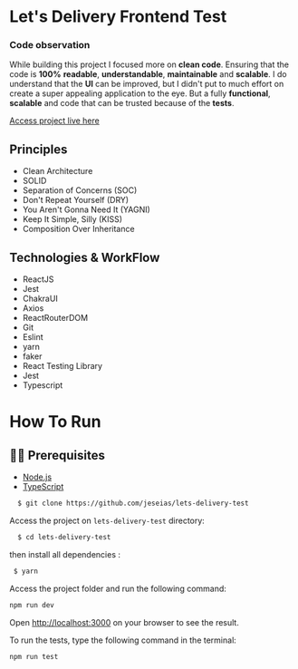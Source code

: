 # Let's Delivery Frontend Test

### Code observation

While building this project I focused more on **clean code**. Ensuring that the code is **100%** **readable**, **understandable**, **maintainable** and **scalable**. I do understand that the **UI** can be improved, but I didn't put to much effort on create a super appealing application to the eye. But a fully **functional**, **scalable** and code that can be trusted because of the **tests**.

[Access project live here](https://lets-delivery-test.vercel.app/)

## Principles
  - Clean Architecture
  - SOLID
  - Separation of Concerns (SOC)
  - Don't Repeat Yourself (DRY)
  - You Aren't Gonna Need It (YAGNI)
  - Keep It Simple, Silly (KISS)
  - Composition Over Inheritance

## Technologies & WorkFlow
- ReactJS
- Jest
- ChakraUI
- Axios
- ReactRouterDOM
- Git
- Eslint
- yarn
- faker
- React Testing Library
- Jest
- Typescript




# How To Run

## ✋🏻 Prerequisites

- [Node.js](https://nodejs.org/en/)
- [TypeScript](https://www.typescriptlang.org/)

```sh
  $ git clone https://github.com/jeseias/lets-delivery-test
```

Access the project on `lets-delivery-test` directory:

```sh
  $ cd lets-delivery-test
```

then install all dependencies :

```sh
 $ yarn 
```

Access the project folder and run the following command:

```bash
npm run dev
```

Open [http://localhost:3000](http://localhost:3000) on your browser to see the result.

To run the tests, type the following command in the terminal:

```sh
npm run test
``` 
